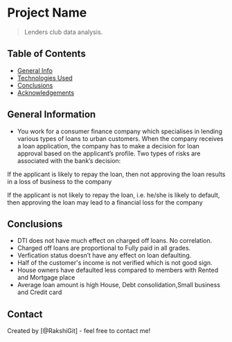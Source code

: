 # Project Name
> Lenders club data analysis.


## Table of Contents
* [General Info](#general-information)
* [Technologies Used](#technologies-used)
* [Conclusions](#conclusions)
* [Acknowledgements](#acknowledgements)

<!-- You can include any other section that is pertinent to your problem -->

## General Information
- You work for a consumer finance company which specialises in lending various types of loans to urban customers. When the company receives a loan application, the company has to make a decision for loan approval based on the applicant’s profile. Two types of risks are associated with the bank’s decision:

If the applicant is likely to repay the loan, then not approving the loan results in a loss of business to the company

If the applicant is not likely to repay the loan, i.e. he/she is likely to default, then approving the loan may lead to a financial loss for the company

<!-- You don't have to answer all the questions - just the ones relevant to your project. -->

## Conclusions
- DTI does not have much effect on charged off loans. No correlation.
- Charged off loans are proportional to Fully paid in all grades.
- Verfication status doesn’t have any effect on loan defaulting.
- Half of the customer's income is not verified which is not good sign.
- House owners have defaulted less compared to members with Rented and Mortgage place
- Average loan amount is high House, Debt consolidation,Small business and  Credit card

<!-- You don't have to answer all the questions - just the ones relevant to your project. -->



## Contact
Created by [@RakshiGit] - feel free to contact me!


<!-- Optional -->
<!-- ## License -->
<!-- This project is open source and available under the [... License](). -->

<!-- You don't have to include all sections - just the one's relevant to your project -->